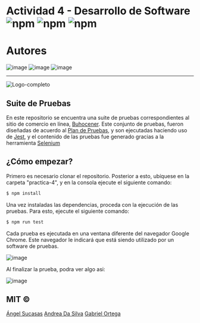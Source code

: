 # Actividad 4 - Desarrollo de Software ![npm](https://img.shields.io/badge/node-v8.12.0-green) ![npm](https://img.shields.io/badge/chrome-v13.0-yellow) ![npm](https://img.shields.io/badge/jest-v26.1-orange) 

# Autores

  ![image](https://github.com/GabrielOrtegaUCAB.png?size=50)
  ![image](https://github.com/angelsucasas.png?size=50)
   ![image](https://github.com/avdasilvab25.png?size=50)  

-----------------------

![Logo-completo](https://user-images.githubusercontent.com/44983658/82739421-64d46c00-9d0d-11ea-87ea-c8c1d27f2a21.png)

## Suite de Pruebas

En este repositorio se encuentra una suite de pruebas correspondientes al sitio de comercio en línea, [Buhocener](https://buhocenter.herokuapp.com/home). Este conjunto de pruebas, fueron diseñadas de acuerdo al [Plan de Pruebas](https://docs.google.com/document/d/12JXOm_qW_PXd4k49XiwlUN-Dtr4KdOyQ3y_pTP_9mS0/edit?usp=sharing), y son ejecutadas haciendo uso de [Jest](https://jestjs.io/), y el contenido de las pruebas fue generado gracias a la herramienta [Selenium](https://chrome.google.com/webstore/detail/selenium-ide/mooikfkahbdckldjjndioackbalphokd)
  
## ¿Cómo empezar?

Primero es necesario clonar el repositorio. Posterior a esto, ubíquese en la carpeta "practica-4", y en la consola ejecute el siguiente comando:

```bash
$ npm install
```

Una vez instaladas las dependencias, proceda con la ejecución de las pruebas. Para esto, ejecute el siguiente comando:

```bash
$ npm run test
```

Cada prueba es ejecutada en una ventana diferente del navegador Google Chrome. Este navegador le indicará que está siendo utilizado por un software de pruebas.

![image](https://user-images.githubusercontent.com/44983658/88110380-1e1eb900-cb7a-11ea-8300-4ffd330c8459.png)


Al finalizar la prueba, podra ver algo asi:

![image](https://user-images.githubusercontent.com/44983658/88122625-19b4c900-cb97-11ea-988b-34cfb2b84dce.png)


## MIT © 

[Ángel Sucasas](mailto:aasucasas.17@est.ucab.edu.ve)
[Andrea Da Silva](mailto:avdasilvab.17@est.ucab.edu.ve)
[Gabriel Ortega](mailto:geortega.17@est.ucab.edu.ve)
